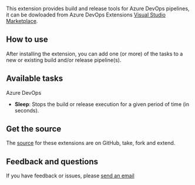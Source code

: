 This extension provides build and release tools for Azure DevOps pipelines, it can be dowloaded from Azure DevOps Extensions [Visual Studio Marketplace](https://marketplace.visualstudio.com).

## How to use 

After installing the extension, you can add one (or more) of the tasks to a new or existing build and/or release pipeline(s).


## Available tasks

Azure DevOps

* **Sleep**: Stops the build or release execution for a given period of time (in seconds).


## Get the source

The [source](https://github.com/leslyb/AzureDevOpsTasks) for these extensions are on GitHub, take, fork and extend.


## Feedback and questions

If you have feedback or issues, please [send an email](mailto:leslybernaola@hotmail.com)